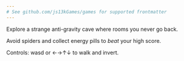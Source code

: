 ```yaml
---
# See github.com/js13kGames/games for supported frontmatter
---
```

Explore a strange anti-gravity cave where rooms you never go back.

Avoid spiders and collect energy pills to *beat* your high score.

Controls: wasd or ←→↑↓ to walk and invert.